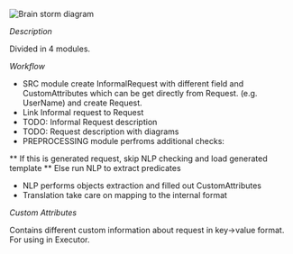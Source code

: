 ![Brain storm diagram](https://github.com/development-team/2/blob/master/doc/design-specification/images/inbound-representation-draft.JPG?raw=true)

_Description_

Divided in 4 modules.

_Workflow_

* SRC module create InformalRequest with different field and CustomAttributes which can be get directly from Request. (e.g. UserName) and create Request.
* Link Informal request to Request
* TODO: Informal Request description
* TODO: Request description with diagrams
* PREPROCESSING module perfroms additional checks:

** If this is generated request, skip NLP checking and load generated template
** Else run NLP to extract predicates

* NLP performs objects extraction and filled out CustomAttributes
* Translation take care on mapping to the internal format

_Custom Attributes_

Contains different custom information about request in key->value format. For using in Executor.

